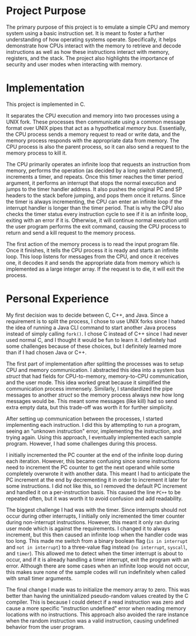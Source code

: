 # Project Purpose

The primary purpose of this project is to emulate a simple CPU and memory system using a basic instruction set. It is meant to foster a further understanding of how operating systems operate. Specifically, it helps demonstrate how CPUs interact with the memory to retrieve and decode instructions as well as how these instructions interact with memory, registers, and the stack. The project also highlights the importance of security and user modes when interacting with memory.

# Implementation

This project is implemented in C.

It separates the CPU execution and memory into two processes using a UNIX fork. These processes then communicate using a common message format over UNIX pipes that act as a hypothetical _memory bus_. Essentially, the CPU process sends a memory request to read or write data, and the memory process responds with the appropriate data from memory. The CPU process is also the parent process, so it can also send a request to the memory process to kill it.

The CPU primarily operates an infinite loop that requests an instruction from memory, performs the operation (as decided by a long _switch_ statement), increments a timer, and repeats. Once this timer reaches the timer period argument, it performs an interrupt that stops the normal execution and jumps to the timer handler address. It also pushes the original PC and SP headers to the stack before jumping, and pops them once it returns. Since the timer is always incrementing, the CPU can enter an infinite loop if the interrupt handler is longer than the timer period. That is why the CPU also checks the timer status every instruction cycle to see if it is an infinite loop, exiting with an error if it is. Otherwise, it will continue normal execution until the user program performs the exit command, causing the CPU process to return and send a kill request to the memory process.

The first action of the memory process is to read the input program file. Once it finishes, it tells the CPU process it is ready and starts an infinite loop. This loop listens for messages from the CPU, and once it receives one, it decodes it and sends the appropriate data from memory which is implemented as a large integer array. If the request is to die, it will exit the process.

# Personal Experience

My first decision was to decide between C, C++, and Java. Since a requirement is to split the process, I chose to use UNIX forks since I hated the idea of running a Java CLI command to start another Java process instead of simply calling `fork()`. I chose C instead of C++ since I had never used normal C, and I thought it would be fun to learn it. I definitely had some challenges because of these choices, but I definitely learned more than if I had chosen Java or C++.

The first part of implementation after splitting the processes was to setup CPU and memory communication. I abstracted this idea into a system bus _struct_ that had fields for CPU-to-memory, memory-to-CPU communication, and the user mode. This idea worked great because it simplified the communication process immensely. Similarly, I standardized the pipe messages to another _struct_ so the memory process always new how long messages would be. This meant some messages (like kill) had so send extra empty data, but this trade-off was worth it for further simplicity.

After setting up communication between the processes, I started implementing each instruction. I did this by attempting to run a program, seeing an "unknown instruction" error, implementing the instruction, and trying again. Using this approach, I eventually implemented each sample program. However, I had some challenges during this process.

I initially incremented the PC counter at the end of the infinite loop during each iteration. However, this became confusing since some instructions need to increment the PC counter to get the next operand while some completely overwrote it with another data. This meant I had to anticipate the PC increment at the end by decrementing it in order to increment it later for some instructions. I did not like this, so I removed the default PC increment and handled it on a per-instruction basis. This caused the line `PC++` to be repeated often, but it was worth it to avoid confusion and add readability.

The biggest challenge I had was with the timer. Since interrupts should not occur during other interrupts, I initially only incremented the timer counter during non-interrupt instructions. However, this meant it only ran during user mode which is against the requirements. I changed it to always increment, but this then caused an infinite loop when the handler code was too long. This made me switch from a binary boolean flag (`is in interrupt` and `not in interrupt`) to a three-value flag instead (`no interrupt`, `syscall`, and `timer`). This allowed me to detect when the timer interrupt is about to occur, and if it is already handling a timer interrupt, exit the program with an error. Although there are some cases when an infinite loop would not occur, this makes sure none of the sample codes will run indefinitely when called with small timer arguments.

The final change I made was to initialize the memory array to zero. This was better than having the uninitialized pseudo-random values created by the C compiler. This is because I could detect if a read instruction was zero and cause a more specific "instruction undefined" error when reading memory locations with no instructions. This approach also avoided the rare instance when the random instruction was a valid instruction, causing undefined behavior from the user program.

